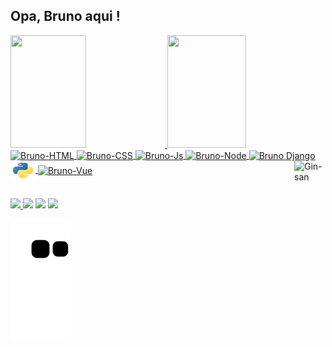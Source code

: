 ## Opa, Bruno aqui ! 
 <div>
  <a href="https://pa1.narvii.com/7202/dad1d37fb372393361799b9b5caa62b56724e499r1-498-315_hq.gif">
  <img height="180em" width="49%" src="https://github-readme-stats.vercel.app/api?username=obamis&show_icons=true&theme=synthwave&include_all_commits=true&count_private=true"/>
  <img height="180em"  width="50%" src="https://github-readme-stats.vercel.app/api/top-langs/?username=obamis&layout=compact&langs_count=7&theme=synthwave"/>
</div>
<div style="display: inline_block">
 <div>
  <img align="center" alt="Bruno-HTML" src="https://img.shields.io/badge/HTML5-E34F26?style=for-the-badge&logo=html5&logoColor=white">
  <img align="center" alt="Bruno-CSS" src="https://img.shields.io/badge/CSS3-1572B6?style=for-the-badge&logo=css3&logoColor=white">
  <img align="center" alt="Bruno-Js" src="https://img.shields.io/badge/JavaScript-F7DF1E?style=for-the-badge&logo=javascript&logoColor=black"> 
  <img align="center" alt="Bruno-Node" src="https://img.shields.io/badge/Node.js-43853D?style=for-the-badge&logo=node.js&logoColor=white"> 
  
   <img align="center" alt="Bruno Django" src="https://img.shields.io/badge/Django-092E20?style=for-the-badge&logo=django&logoColor=white">
   <img align="center" alt="Bruno-Python" height="30" width="40" src="https://raw.githubusercontent.com/devicons/devicon/master/icons/python/python-original.svg">
   <img align="center" alt="Bruno-Vue"  src="https://img.shields.io/badge/Vue.js-35495E?style=for-the-badge&logo=vue.js&logoColor=4FC08D">
  
  
  <img align="right" alt="Gin-san"  width=50vw height=50vh src="https://pa1.narvii.com/7202/dad1d37fb372393361799b9b5caa62b56724e499r1-498-315_hq.gif">
 </div>

</div>
  
  ##
 
<div> 
 <div>
  <a href = "mailto:brunofellipe20@gmail.com"><img src="https://img.shields.io/badge/-Gmail-%23333?style=for-the-badge&logo=gmail&logoColor=white" target="_blank">  </a>
  <a href="https://www.linkedin.com/in/bruno-felipe-magalhaes/" target="_blank"><img src="https://img.shields.io/badge/-LinkedIn-%230077B5?style=for-the-badge&logo=linkedin&logoColor=white" target="_blank"></a> 
 <a href="https://gitlab.com/brunofellipe20"  target = "_blank"><img src="https://img.shields.io/badge/GitLab-330F63?style=for-the-badge&logo=gitlab&logoColor=white" target = "_blank"></a>
  <a href="https://dev.to/obamis" target="_blank"><img src="https://img.shields.io/badge/dev.to-0A0A0A?style=for-the-badge&logo=dev.to&logoColor=white" target="_blank"></a>
 </div>
 
  ![Snake animation](https://github.com/rafaballerini/rafaballerini/blob/output/github-contribution-grid-snake.svg)
 
</div>
